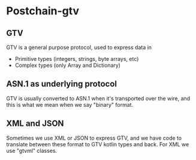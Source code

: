 # Postchain-gtv

## GTV
GTV is a general purpose protocol, used to express data in 
- Primitive types (integers, strings, byte arrays, etc)
- Complex types (only Array and Dictionary)

## ASN.1 as underlying protocol
GTV is usually converted to ASN.1 when it's transported over the wire, and this is what we mean when 
we say "binary" format.

## XML and JSON
Sometimes we use XML or JSON to express GTV, and we have code to translate between these format to GTV kotlin types
and back. For XML we use "gtvml" classes.
